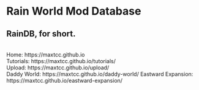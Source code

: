 <h1>Rain World Mod Database</h1>
<h2>RainDB, for short.</h2>
<br>
Home: https://maxtcc.github.io<br>
Tutorials: https://maxtcc.github.io/tutorials/<br>
Upload: https://maxtcc.github.io/upload/<br>
Daddy World: https://maxtcc.github.io/daddy-world/
Eastward Expansion: https://maxtcc.github.io/eastward-expansion/

